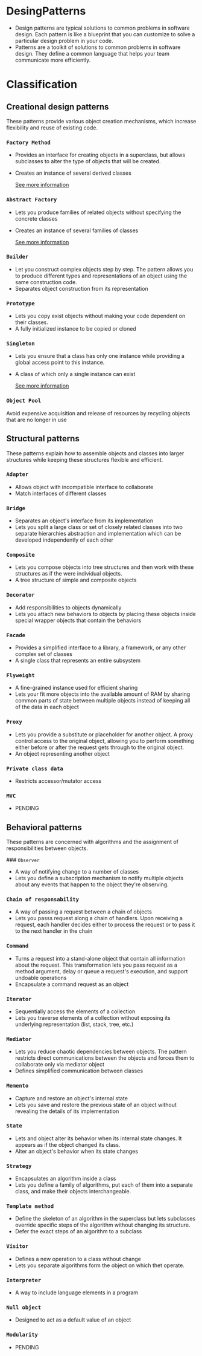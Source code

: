 # DesingPatterns

- Design patterns are typical solutions to common problems in software design. Each pattern is like a blueprint that you can customize to solve a particular design problem in your code.
- Patterns are a toolkit of solutions to common
problems in software design. They define a common language that helps your team communicate more efficiently.

# Classification

## Creational design patterns

These patterns provide various object creation mechanisms, which increase flexibility and reuse of existing code.

### ```Factory Method```

- Provides an interface for creating objects in a superclass, but allows subclasses to alter the type of objects that will be created.
- Creates an instance of several derived classes

    [See more information](https://github.com/alejoalvarez/Design-Patterns/blob/master/Factory-Method.md)

### ```Abstract Factory```
    
- Lets you produce families of related objects without specifying the concrete classes
- Creates an instance of several families of classes

    [See more information](https://github.com/alejoalvarez/Design-Patterns/blob/master/Abstract-Factory.md)

### ```Builder```

- Let you construct complex objects step by step. The pattern allows you to produce different types and representations of an object using the same construction code.
- Separates object construction from its representation

### ```Prototype```

- Lets you copy exist objects without making your code dependent on their classes.
- A fully initialized instance to be copied or cloned

### ```Singleton```

- Lets you ensure that a class has only one instance while providing a global access point to this instance.
- A class of which only a single instance can exist

    [See more information](https://github.com/alejoalvarez/Design-Patterns/blob/master/Singleton.md)

### ```Object Pool```

Avoid expensive acquisition and release of resources by recycling objects that are no longer in use

## Structural patterns
These patterns explain how to assemble objects and classes into larger structures while keeping these structures flexible and efficient.

### ```Adapter```

- Allows object with incompatible interface to collaborate
- Match interfaces of different classes

### ```Bridge```

- Separates an object's interface from its implementation
-   Lets you split a large class or set of closely related classes into two separate hierarchies abstraction and implementation which can be developed independently of each other

### ```Composite```

- Lets you compose objects into tree structures and then work with these structures as if the were individual objects.
- A tree structure of simple and composite objects

### ```Decorator```

- Add responsibilities to objects dynamically
- Lets you attach new behaviors to objects by placing these objects inside special wrapper objects that contain the behaviors

### ```Facade```

- Provides a simplified interface to a library, a framework, or any other complex set of classes
- A single class that represents an entire subsystem

### ```Flyweight```

- A fine-grained instance used for efficient sharing
- Lets your fit more objects into the available amount of RAM by sharing common parts of state between multiple objects instead of keeping all of the data in each object 

### ```Proxy```

- Lets you provide a substitute or placeholder for another object. A proxy control access to the original object, allowing you to perform something either before or after the request gets through to the original object.
- An object representing another object

### ```Private class data```

- Restricts accessor/mutator access

### ```MVC```

- PENDING


## Behavioral patterns
These patterns are concerned with algorithms and the assignment of responsibilities between objects.

### ```Observer```

- A way of notifying change to a number of classes
- Lets you define a subscription mechanism to notify multiple objects about any events that happen to the object they're observing.

### ```Chain of responsability```

- A way of passing a request between a chain of objects
- Lets you passs request along a chain of handlers. Upon receiving a request, each handler decides either to process the request or to pass it to the next handler in the chain

### ```Command```

- Turns a request into a stand-alone object that contain all information about the request. This transformation lets you pass request as a method argument, delay or queue a request's execution, and support undoable operations
- Encapsulate a command request as an object

### ```Iterator```

- Sequentially access the elements of a collection
- Lets you traverse elements of a collection without exposing its underlying representation (list, stack, tree, etc.)

### ```Mediator```

- Lets you reduce chaotic dependencies between objects. The pattern restricts direct communications between the objects and forces them to collaborate only via mediator object
- Defines simplified communication between classes

### ```Memento```

- Capture and restore an object's internal state
- Lets you save and restore the previous state of an object without revealing the details of its implementation

### ```State```

- Lets and object alter its behavior when its internal state changes. It appears as if the object changed its class.
- Alter an object's behavior when its state changes

### ```Strategy```

- Encapsulates an algorithm inside a class
- Lets you define a family of algorithms, put each of them into a separate class, and make their objects interchangeable.

### ```Template method```

- Define the skeleton of an algorithm in the superclass but lets subclasses override specific steps of the algorithm without changing its structure.
- Defer the exact steps of an algorithm to a subclass

### ```Visitor```

- Defines a new operation to a class without change
- Lets you separate algorithms form the object on which thet operate.

### ```Interpreter```

- A way to include language elements in a program

### ```Null object```

- Designed to act as a default value of an object

### ```Modularity```

- PENDING

